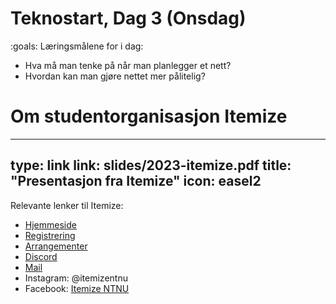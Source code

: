 # Teknostart, Dag 3 (Onsdag)

:goals: Læringsmålene for i dag:
* Hva må man tenke på når man planlegger et nett?
* Hvordan kan man gjøre nettet mer pålitelig?



# Om studentorganisasjon Itemize

---
type: link
link: slides/2023-itemize.pdf
title: "Presentasjon fra Itemize"
icon: easel2
---

Relevante lenker til Itemize:

* [Hjemmeside](https://itemize.no/)
* [Registrering](https://itemize.no/registrer)
* [Arrangementer](https://itemize.no/arrangementer/)
* [Discord](https://discord.gg/3NAzCuA)
* [Mail](mailto:hack@itemize.no)
* Instagram: @itemizentnu
* Facebook: [Itemize NTNU](https://www.facebook.com/ItemizeNTNU/)